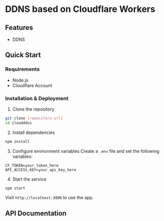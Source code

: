 # DDNS based on Cloudflare Workers

## Features

- DDNS

## Quick Start

### Requirements

- Node.js
- Cloudflare Account

### Installation & Deployment

1. Clone the repository
```bash
git clone [repository-url]
cd cloudddns
```

2. Install dependencies
```bash
npm install
```

3. Configure environment variables
Create a `.env` file and set the following variables:
```env
CF_TOKEN=your_token_here
API_ACCESS_KEY=your_api_key_here
```

4. Start the service
```bash
npm start
```

Visit `http://localhost:3000` to use the app.

## API Documentation

